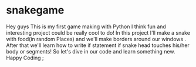 # snakegame
Hey guys
This is my first game making with Python
I think fun and interesting project could be really cool to do!
In this project I'll  make a snake with food(in random Places) and we'll make borders around our windows .
After that we'll learn how to write if statement if snake head touches his/her body or segments!
So let's dive in our code and learn something new.
Happy Coding ;
